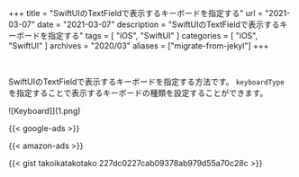 +++
title =  "SwiftUIのTextFieldで表示するキーボードを指定する"
url = "2021-03-07"
date = "2021-03-07"
description = "SwiftUIのTextFieldで表示するキーボードを指定する"
tags = [
  "iOS",
  "SwiftUI"
]
categories = [
  "iOS",
  "SwiftUI"
]
archives = "2020/03"
aliases = ["migrate-from-jekyl"]
+++

<br>

SwiftUIのTextFieldで表示するキーボードを指定する方法です。
`keyboardType` を指定することで表示するキーボードの種類を設定することができます。

![Keyboard]](1.png)

<!-- Google Ads -->
{{< google-ads >}}

<!-- Amazon Ads -->
{{< amazon-ads >}}

{{< gist takoikatakotako 227dc0227cab09378ab979d55a70c28c >}}

